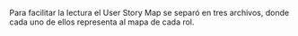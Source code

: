 Para facilitar la lectura el User Story Map se separó en tres archivos, donde cada uno de ellos representa al mapa de cada rol.